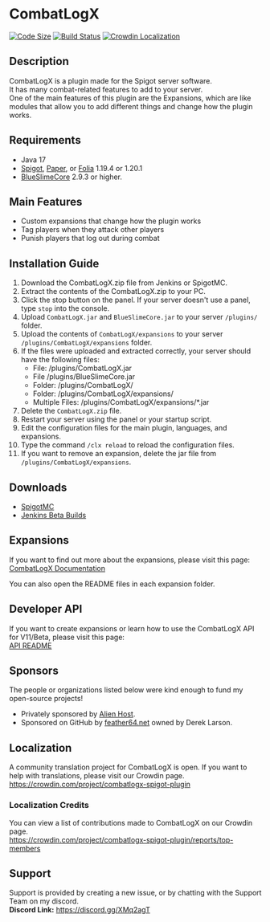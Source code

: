 # CombatLogX

[![Code Size](https://img.shields.io/github/languages/code-size/SirBlobman/CombatLogX)](https://github.com/SirBlobman/CombatLogX/)
[![Build Status](https://jenkins.sirblobman.xyz/job/SirBlobman/job/CombatLogX/job/main/badge/icon)](https://jenkins.sirblobman.xyz/job/SirBlobman/job/CombatLogX/)
[![Crowdin Localization](https://badges.crowdin.net/combatlogx-spigot-plugin/localized.svg)](https://crowdin.com/project/combatlogx-spigot-plugin)

## Description

CombatLogX is a plugin made for the Spigot server software.  
It has many combat-related features to add to your server.  
One of the main features of this plugin are the Expansions, which are like modules that allow you to add different
things and change how the plugin works.

## Requirements

- Java 17
- [Spigot](https://spigotmc.org/), [Paper](https://papermc.io/download/paper), or [Folia](https://papermc.io/software/folia) 1.19.4 or 1.20.1
- [BlueSlimeCore](https://hangar.papermc.io/SirBlobman/BlueSlimeCore) 2.9.3 or higher.

## Main Features

- Custom expansions that change how the plugin works
- Tag players when they attack other players
- Punish players that log out during combat

## Installation Guide

1. Download the CombatLogX.zip file from Jenkins or SpigotMC.
2. Extract the contents of the CombatLogX.zip to your PC.
3. Click the stop button on the panel. If your server doesn't use a panel, type `stop` into the console.
4. Upload `CombatLogX.jar` and `BlueSlimeCore.jar` to your server `/plugins/` folder.
5. Upload the contents of `CombatLogX/expansions` to your server `/plugins/CombatLogX/expansions` folder.
6. If the files were uploaded and extracted correctly, your server should have the following files:
    - File: /plugins/CombatLogX.jar
    - File /plugins/BlueSlimeCore.jar
    - Folder: /plugins/CombatLogX/
    - Folder: /plugins/CombatLogX/expansions/
    - Multiple Files: /plugins/CombatLogX/expansions/*.jar
7. Delete the `CombatLogX.zip` file.
8. Restart your server using the panel or your startup script.
9. Edit the configuration files for the main plugin, languages, and expansions.
10. Type the command `/clx reload` to reload the configuration files.
11. If you want to remove an expansion, delete the jar file from `/plugins/CombatLogX/expansions`.

## Downloads

- [SpigotMC](https://www.spigotmc.org/resources/31689/)
- [Jenkins Beta Builds](https://jenkins.sirblobman.xyz/job/SirBlobman/job/CombatLogX/job/main/)

## Expansions

If you want to find out more about the expansions, please visit this page:  
[CombatLogX Documentation](https://www.spigotmc.org/resources/combatlogx.31689/field?field=documentation)

You can also open the README files in each expansion folder.

## Developer API

If you want to create expansions or learn how to use the CombatLogX API for V11/Beta, please visit this page:  
[API README](api/README.MD)

## Sponsors

The people or organizations listed below were kind enough to fund my open-source projects!

- Privately sponsored by [Alien Host](https://alienhost.net).
- Sponsored on GitHub by [feather64.net](https://feather64.net) owned by Derek Larson.

## Localization

A community translation project for CombatLogX is open.
If you want to help with translations, please visit our Crowdin page.   
<https://crowdin.com/project/combatlogx-spigot-plugin>

### Localization Credits

You can view a list of contributions made to CombatLogX on our Crowdin page.   
<https://crowdin.com/project/combatlogx-spigot-plugin/reports/top-members>

## Support

Support is provided by creating a new issue, or by chatting with the Support Team on my discord.  
**Discord Link:** <https://discord.gg/XMq2agT>
